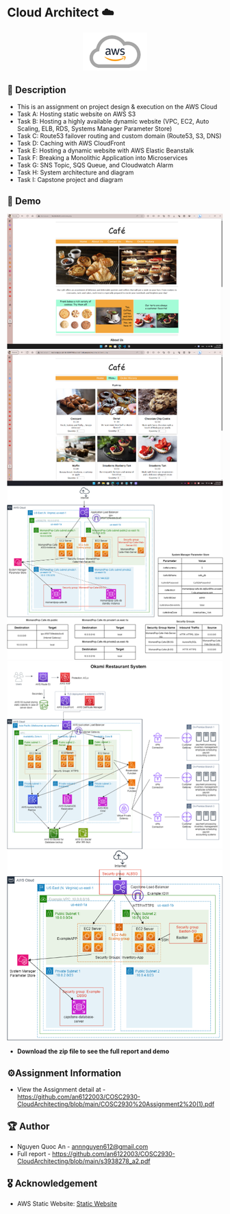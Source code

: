 # Cloud Architect ☁️

<p align="center">
  <img width="150" src="https://github.com/an6122003/COSC2930-CloudArchitecting/blob/main/Blob/AWS.jpeg?raw=true">
</p>

## 📖 Description
- This is an assignment on project design & execution on the AWS Cloud
- Task A: Hosting static website on AWS S3
- Task B: Hosting a highly available dynamic website (VPC, EC2, Auto Scaling, ELB, RDS, Systems Manager Parameter Store)
- Task C: Route53 failover routing and custom domain (Route53, S3, DNS)
- Task D: Caching with AWS CloudFront
- Task E: Hosting a dynamic website with AWS Elastic Beanstalk
- Task F: Breaking a Monolithic Application into Microservices
- Task G: SNS Topic, SQS Queue, and Cloudwatch Alarm
- Task H: System architecture and diagram
- Task I: Capstone project and diagram

## 🔮 Demo
<img src="https://github.com/an6122003/COSC2930-CloudArchitecting/blob/main/Blob/1.png?raw=true">
<img src="https://github.com/an6122003/COSC2930-CloudArchitecting/blob/main/Blob/2.png?raw=true">
<img src="https://github.com/an6122003/COSC2930-CloudArchitecting/blob/main/Blob/3.png?raw=true">
<img src="https://github.com/an6122003/COSC2930-CloudArchitecting/blob/main/Blob/4.png?raw=true">
<img src="https://github.com/an6122003/COSC2930-CloudArchitecting/blob/main/Blob/5.png?raw=true">

- **Download the zip file to see the full report and demo**

## ⚙️Assignment Information
- View the Assignment detail at - https://github.com/an6122003/COSC2930-CloudArchitecting/blob/main/COSC2930%20Assignment2%20(1).pdf

## 🏆 Author
- Nguyen Quoc An - annnguyen612@gmail.com
- Full report - https://github.com/an6122003/COSC2930-CloudArchitecting/blob/main/s3938278_a2.pdf

## 🎖️ Acknowledgement
- AWS Static Website: [Static Website](https://aws-tc-largeobjects.s3-us-west-2.amazonaws.com/ILT-TF-200-ACACAD-20-EN/Module-3-Challenge-Lab/static-website.zip)
